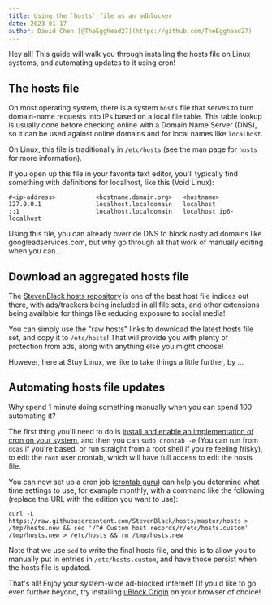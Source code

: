 ```yaml
---
title: Using the `hosts` file as an adblocker
date: 2023-01-17
author: David Chen [@TheEgghead27](https://github.com/TheEgghead27)
---
```


Hey all! This guide will walk you through installing the hosts file on Linux systems, and automating updates to it using cron!

## The hosts file

On most operating system, there is a system `hosts` file that serves to turn domain-name requests into IPs based on a local file table. This table lookup is usually done before checking online with a Domain Name Server (DNS), so it can be used against online domains and for local names like `localhost`.

On Linux, this file is traditionally in `/etc/hosts` (see the man page for `hosts` for more information).

If you open up this file in your favorite text editor, you'll typically find something with definitions for localhost, like this (Void Linux):

```
#<ip-address>           <hostname.domain.org>   <hostname>
127.0.0.1               localhost.localdomain   localhost
::1                     localhost.localdomain   localhost ip6-localhost
```

Using this file, you can already override DNS to block nasty ad domains like googleadservices.com, but why go through all that work of manually editing when you can...

## Download an aggregated hosts file

The [StevenBlack hosts repository](https://github.com/StevenBlack/hosts) is one of the best host file indices out there, with ads/trackers being included in all file sets, and other extensions being available for things like reducing exposure to social media!

You can simply use the "raw hosts" links to download the latest hosts file set, and copy it to `/etc/hosts`!
That will provide you with plenty of protection from ads, along with anything else you might choose!

However, here at Stuy Linux, we like to take things a little further, by ...

## Automating hosts file updates

Why spend 1 minute doing something manually when you can spend 100 automating it?

The first thing you'll need to do is [install and enable an implementation of cron on your system](cron), and then you can `sudo crontab -e` (You can run from `doas` if you're based, or run straight from a root shell if you're feeling frisky), to edit the `root` user crontab, which will have full access to edit the hosts file.

You can now set up a cron job ([crontab guru](https://crontab.guru/#0_0_1_*_*)) can help you determine what time settings to use, for example monthly, with a command like the following (replace the URL with the edition you want to use):

```
curl -L https://raw.githubusercontent.com/StevenBlack/hosts/master/hosts > /tmp/hosts.new && sed '/^# Custom host records/r/etc/hosts.custom' /tmp/hosts.new > /etc/hosts && rm /tmp/hosts.new
```

Note that we use `sed` to write the final hosts file, and this is to allow you to manually put in entries in `/etc/hosts.custom`, and have those persist when the hosts file is updated.

That's all! Enjoy your system-wide ad-blocked internet! (If you'd like to go even further beyond, try installing [uBlock Origin](https://ublockorigin.com/) on your browser of choice!
